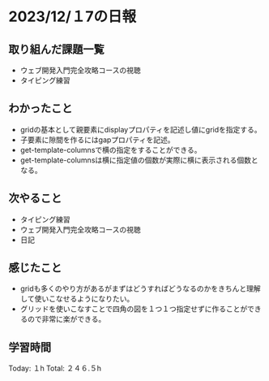 # 2023/12/１7の日報
## 取り組んだ課題一覧
* ウェブ開発入門完全攻略コースの視聴
* タイピング練習
## わかったこと
* gridの基本として親要素にdisplayプロパティを記述し値にgridを指定する。
* 子要素に隙間を作るにはgapプロパティを記述。
* get-template-columnsで横の指定をすることができる。
* get-template-columnsは横に指定値の個数が実際に横に表示される個数となる。
## 次やること
*  タイピング練習
*  ウェブ開発入門完全攻略コースの視聴
*  日記
## 感じたこと
* gridも多くのやり方があるがまずはどうすればどうなるのかをきちんと理解して使いこなせるようになりたい。
* グリッドを使いこなすことで四角の図を１つ１つ指定せずに作ることができるので非常に楽ができる。
## 学習時間
Today: １h
Total: ２４６.５h
